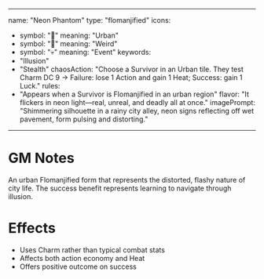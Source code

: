
---
name: "Neon Phantom"
type: "flomanjified"
icons:
  - symbol: "🌃"
    meaning: "Urban"
  - symbol: "🔮"
    meaning: "Weird"
  - symbol: "💀"
    meaning: "Event"
keywords:
  - "Illusion"
  - "Stealth"
chaosAction: "Choose a Survivor in an Urban tile. They test Charm DC 9 → Failure: lose 1 Action and gain 1 Heat; Success: gain 1 Luck."
rules:
  - "Appears when a Survivor is Flomanjified in an urban region"
flavor: "It flickers in neon light—real, unreal, and deadly all at once."
imagePrompt: "Shimmering silhouette in a rainy city alley, neon signs reflecting off wet pavement, form pulsing and distorting."
---

# GM Notes

An urban Flomanjified form that represents the distorted, flashy nature of city life. The success benefit represents learning to navigate through illusion.

# Effects

- Uses Charm rather than typical combat stats
- Affects both action economy and Heat
- Offers positive outcome on success
